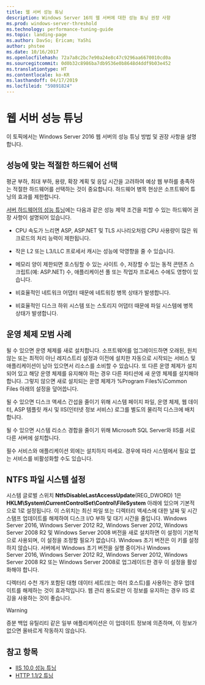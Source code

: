 ```yaml
---
title: 웹 서버 성능 튜닝
description: Windows Server 16의 웹 서버에 대한 성능 튜닝 권장 사항
ms.prod: windows-server-threshold
ms.technology: performance-tuning-guide
ms.topic: landing-page
ms.author: DavSo; Ericam; YaShi
author: phstee
ms.date: 10/16/2017
ms.openlocfilehash: 72a7a8c2bc7e90a24e8c47c9296aa6670010cd0a
ms.sourcegitcommit: 0d0b32c8986ba7db9536e0b8648d4ddf9b03e452
ms.translationtype: HT
ms.contentlocale: ko-KR
ms.lasthandoff: 04/17/2019
ms.locfileid: "59891824"
---
```

# <a name="performance-tuning-web-servers"></a>웹 서버 성능 튜닝


이 토픽에서는 Windows Server 2016 웹 서버의 성능 튜닝 방법 및 권장 사항을 설명합니다.


## <a name="selecting-the-proper-hardware-for-performance"></a>성능에 맞는 적절한 하드웨어 선택


평균 부하, 최대 부하, 용량, 확장 계획 및 응답 시간을 고려하여 예상 웹 부하를 충족하는 적절한 하드웨어를 선택하는 것이 중요합니다. 하드웨어 병목 현상은 소프트웨어 튜닝의 효과를 제한합니다.

[서버 하드웨어의 성능 튜닝](../../hardware/index.md)에는 다음과 같은 성능 제약 조건을 피할 수 있는 하드웨어 권장 사항이 설명되어 있습니다.

-   CPU 속도가 느리면 ASP, ASP.NET 및 TLS 시나리오처럼 CPU 사용량이 많은 워크로드의 처리 능력이 제한됩니다.

-   작은 L2 또는 L3/LLC 프로세서 캐시는 성능에 악영향을 줄 수 있습니다.

-   메모리 양이 제한되면 호스팅할 수 있는 사이트 수, 저장할 수 있는 동적 콘텐츠 스크립트(예: ASP.NET) 수, 애플리케이션 풀 또는 작업자 프로세스 수에도 영향이 있습니다.

-   비효율적인 네트워크 어댑터 때문에 네트워킹 병목 상태가 발생합니다.

-   비효율적인 디스크 하위 시스템 또는 스토리지 어댑터 때문에 파일 시스템에 병목 상태가 발생합니다.

## <a name="operating-system-best-practices"></a>운영 체제 모범 사례


될 수 있으면 운영 체제를 새로 설치합니다. 소프트웨어를 업그레이드하면 오래된, 원치 않는 또는 최적이 아닌 레지스트리 설정과 이전에 설치한 자동으로 시작되는 서비스 및 애플리케이션이 남아 있으면서 리소스를 소비할 수 있습니다. 또 다른 운영 체제가 설치되어 있고 해당 운영 체제를 유지해야 하는 경우 다른 파티션에 새 운영 체제를 설치해야 합니다. 그렇지 않으면 새로 설치되는 운영 체제가 %Program Files%\\Common Files 아래의 설정을 덮어씁니다.

될 수 있으면 디스크 액세스 간섭을 줄이기 위해 시스템 페이지 파일, 운영 체제, 웹 데이터, ASP 템플릿 캐시 및 IIS(인터넷 정보 서비스) 로그를 별도의 물리적 디스크에 배치합니다.

될 수 있으면 시스템 리소스 경합을 줄이기 위해 Microsoft SQL Server와 IIS를 서로 다른 서버에 설치합니다.

필수 서비스와 애플리케이션 외에는 설치하지 마세요. 경우에 따라 시스템에서 필요 없는 서비스를 비활성화할 수도 있습니다.

## <a name="ntfs-file-system-settings"></a>NTFS 파일 시스템 설정

시스템 글로벌 스위치 **NtfsDisableLastAccessUpdate**(REG\_DWORD) 1은 **HKLM\\System\\CurrentControlSet\\Control\\FileSystem** 아래에 있으며 기본적으로 1로 설정됩니다. 이 스위치는 최신 파일 또는 디렉터리 액세스에 대한 날짜 및 시간 스탬프 업데이트를 해제하여 디스크 I/O 부하 및 대기 시간을 줄입니다. Windows Server 2016, Windows Server 2012 R2, Windows Server 2012, Windows Server 2008 R2 및 Windows Server 2008 버전을 새로 설치하면 이 설정이 기본적으로 사용되며, 이 설정을 조정할 필요가 없습니다. Windows 초기 버전은 이 키를 설정하지 않습니다. 서버에서 Windows 초기 버전을 실행 중이거나 Windows Server 2016, Windows Server 2012 R2, Windows Server 2012, Windows Server 2008 R2 또는 Windows Server 2008로 업그레이드한 경우 이 설정을 활성화해야 합니다.

디렉터리 수천 개가 포함된 대형 데이터 세트(또는 여러 호스트)를 사용하는 경우 업데이트를 해제하는 것이 효과적입니다. 웹 관리 용도로만 이 정보를 유지하는 경우 IIS 로깅을 사용하는 것이 좋습니다.

>[!Warning]
> 증분 백업 유틸리티 같은 일부 애플리케이션은 이 업데이트 정보에 의존하며, 이 정보가 없으면 올바르게 작동하지 않습니다.

## <a name="see-also"></a>참고 항목
- [IIS 10.0 성능 튜닝](tuning-iis-10.md)
- [HTTP 1.1/2 튜닝](http-performance.md)


